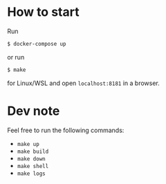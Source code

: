 # How to start

Run
``` bash
$ docker-compose up
```
or run

``` bash
$ make
```
for Linux/WSL and open `localhost:8181` in a browser.

# Dev note
Feel free to run the following commands:
- `make up`  
- `make build` 
- `make down`
- `make shell`
- `make logs`